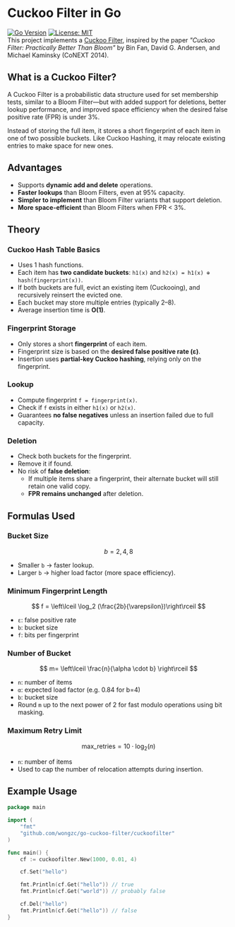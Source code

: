 # Cuckoo Filter in Go
[![Go Version](https://img.shields.io/badge/Go-1.22%2B-blue)](https://golang.org/)
[![License: MIT](https://img.shields.io/badge/License-MIT-green.svg)](LICENSE)  
This project implements a [Cuckoo Filter](https://www.pdl.cmu.edu/PDL-FTP/FS/cuckoo-conext2014.pdf), inspired by the paper *"Cuckoo Filter: Practically Better Than Bloom"* by Bin Fan, David G. Andersen, and Michael Kaminsky (CoNEXT 2014).

## What is a Cuckoo Filter?

A Cuckoo Filter is a probabilistic data structure used for set membership tests, similar to a Bloom Filter—but with added support for deletions, better lookup performance, and improved space efficiency when the desired false positive rate (FPR) is under 3%.

Instead of storing the full item, it stores a short fingerprint of each item in one of two possible buckets. Like Cuckoo Hashing, it may relocate existing entries to make space for new ones.


## Advantages

- Supports **dynamic add and delete** operations.
- **Faster lookups** than Bloom Filters, even at 95% capacity.
- **Simpler to implement** than Bloom Filter variants that support deletion.
- **More space-efficient** than Bloom Filters when FPR < 3%.


## Theory

### Cuckoo Hash Table Basics

- Uses 1 hash functions.
- Each item has **two candidate buckets**: `h1(x)` and `h2(x) = h1(x) ⊕ hash(fingerprint(x))`.
- If both buckets are full, evict an existing item (Cuckooing), and recursively reinsert the evicted one.
- Each bucket may store multiple entries (typically 2–8).
- Average insertion time is **O(1)**.

### Fingerprint Storage

- Only stores a short **fingerprint** of each item.
- Fingerprint size is based on the **desired false positive rate (ε)**.
- Insertion uses **partial-key Cuckoo hashing**, relying only on the fingerprint.

### Lookup

- Compute fingerprint `f = fingerprint(x)`.
- Check if `f` exists in either `h1(x)` or `h2(x)`.
- Guarantees **no false negatives** unless an insertion failed due to full capacity.

### Deletion

- Check both buckets for the fingerprint.
- Remove it if found.
- No risk of **false deletion**:
  - If multiple items share a fingerprint, their alternate bucket will still retain one valid copy.
  - **FPR remains unchanged** after deletion.


## Formulas Used

### Bucket Size

$$
b = 2, 4, 8
$$
- Smaller `b` → faster lookup.
- Larger `b` → higher load factor (more space efficiency).

### Minimum Fingerprint Length
$$
f = \left\lceil \log_2 (\frac{2b}{\varepsilon})\right\rceil
$$

- `ε`: false positive rate
- `b`: bucket size
- `f`: bits per fingerprint

### Number of Bucket
$$
m= \left\lceil \frac{n}{\alpha \cdot b} \right\rceil
$$
- `n`: number of items
- `α`: expected load factor (e.g. 0.84 for b=4)
- `b`: bucket size
- Round `m` up to the next power of 2 for fast modulo operations using bit masking.

### Maximum Retry Limit
$$
\text{max\_retries}=10\cdot\log_2(n)
$$
- `n`: number of items
- Used to cap the number of relocation attempts during insertion.

## Example Usage

```go
package main

import (
    "fmt"
    "github.com/wongzc/go-cuckoo-filter/cuckoofilter"
)

func main() {
    cf := cuckoofilter.New(1000, 0.01, 4)

    cf.Set("hello")

    fmt.Println(cf.Get("hello")) // true
    fmt.Println(cf.Get("world")) // probably false

    cf.Del("hello")
    fmt.Println(cf.Get("hello")) // false
}
```